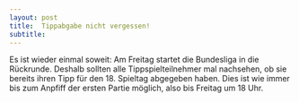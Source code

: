 ```yaml
---
layout: post
title:  Tippabgabe nicht vergessen!
subtitle:  
---
```


Es ist wieder einmal soweit: Am Freitag startet die Bundesliga in die Rückrunde. Deshalb sollten alle Tippspielteilnehmer mal nachsehen, ob sie bereits ihren Tipp für den 18. Spieltag abgegeben haben. Dies ist wie immer bis zum Anpfiff der ersten Partie möglich, also bis Freitag um 18 Uhr.


